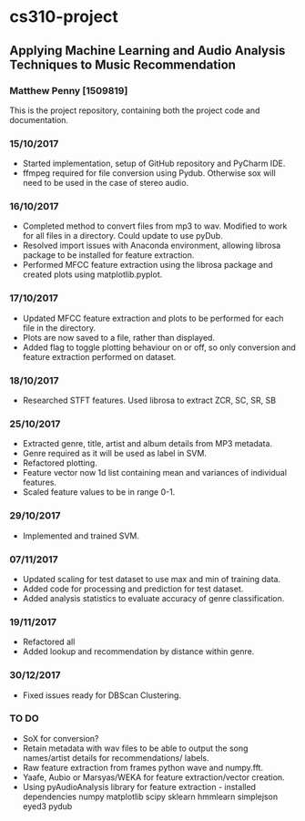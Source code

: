 # cs310-project
## Applying Machine Learning and Audio Analysis Techniques to Music Recommendation 
### Matthew Penny [1509819]

This is the project repository, containing both the project code and documentation.

### 15/10/2017
* Started implementation, setup of GitHub repository and PyCharm IDE.
* ffmpeg required for file conversion using Pydub. Otherwise sox will need to be used in the case of stereo audio.

### 16/10/2017
* Completed method to convert files from mp3 to wav. Modified to work for all files in a directory. Could update to use pyDub.
* Resolved import issues with Anaconda environment, allowing librosa package to be installed for feature extraction.
* Performed MFCC feature extraction using the librosa package and created plots using matplotlib.pyplot.

### 17/10/2017
* Updated MFCC feature extraction and plots to be performed for each file in the directory.
* Plots are now saved to a file, rather than displayed.
* Added flag to toggle plotting behaviour on or off, so only conversion and feature extraction performed on dataset.

### 18/10/2017
* Researched STFT features. Used librosa to extract ZCR, SC, SR, SB

### 25/10/2017
* Extracted genre, title, artist and album details from MP3 metadata. 
* Genre required as it will be used as label in SVM.
* Refactored plotting.
* Feature vector now 1d list containing mean and variances of individual features.
* Scaled feature values to be in range 0-1.

### 29/10/2017
* Implemented and trained SVM.

### 07/11/2017
* Updated scaling for test dataset to use max and min of training data.
* Added code for processing and prediction for test dataset.
* Added analysis statistics to evaluate accuracy of genre classification.

### 19/11/2017
* Refactored all
* Added lookup and recommendation by distance within genre.

### 30/12/2017
* Fixed issues ready for DBScan Clustering.

### TO DO
* SoX for conversion?
* Retain metadata with wav files to be able to output the song names/artist details for recommendations/ labels.
* Raw feature extraction from frames python wave and numpy.fft.
* Yaafe, Aubio or Marsyas/WEKA for feature extraction/vector creation.
* Using pyAudioAnalysis library for feature extraction - installed dependencies numpy matplotlib scipy sklearn hmmlearn simplejson eyed3 pydub
